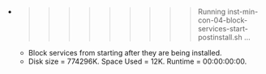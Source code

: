 * >>>>>>>>> Running inst-min-con-04-block-services-start-postinstall.sh ...
  * Block services from starting after they are being installed.
  * Disk size = 774296K. Space Used = 12K. Runtime = 00:00:00:00.
